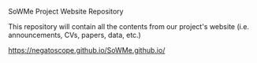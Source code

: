 SoWMe Project Website Repository

This repository will contain all the contents from our project's website (i.e. announcements, CVs, papers, data, etc.)

https://negatoscope.github.io/SoWMe.github.io/
